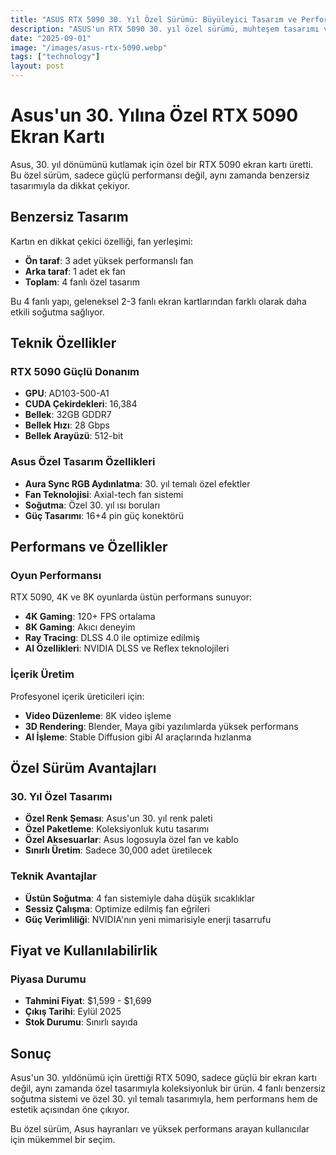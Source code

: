 ```yaml
---
title: "ASUS RTX 5090 30. Yıl Özel Sürümü: Büyüleyici Tasarım ve Performansla Geliyor"
description: "ASUS'un RTX 5090 30. yıl özel sürümü, muhteşem tasarımı ve yüksek performansıyla dikkat çekiyor. Özel ambalajı ve sınırlı üretimiyle koleksiyonerlerin gözdesi olacak."
date: "2025-09-01"
image: "/images/asus-rtx-5090.webp"
tags: ["technology"]
layout: post
---
```


# Asus'un 30. Yılına Özel RTX 5090 Ekran Kartı

Asus, 30. yıl dönümünü kutlamak için özel bir RTX 5090 ekran kartı üretti. Bu özel sürüm, sadece güçlü performansı değil, aynı zamanda benzersiz tasarımıyla da dikkat çekiyor.

## Benzersiz Tasarım

Kartın en dikkat çekici özelliği, fan yerleşimi:

- **Ön taraf**: 3 adet yüksek performanslı fan
- **Arka taraf**: 1 adet ek fan
- **Toplam**: 4 fanlı özel tasarım

Bu 4 fanlı yapı, geleneksel 2-3 fanlı ekran kartlarından farklı olarak daha etkili soğutma sağlıyor.

## Teknik Özellikler

### RTX 5090 Güçlü Donanım
- **GPU**: AD103-500-A1
- **CUDA Çekirdekleri**: 16,384
- **Bellek**: 32GB GDDR7
- **Bellek Hızı**: 28 Gbps
- **Bellek Arayüzü**: 512-bit

### Asus Özel Tasarım Özellikleri
- **Aura Sync RGB Aydınlatma**: 30. yıl temalı özel efektler
- **Fan Teknolojisi**: Axial-tech fan sistemi
- **Soğutma**: Özel 30. yıl ısı boruları
- **Güç Tasarımı**: 16+4 pin güç konektörü

## Performans ve Özellikler

### Oyun Performansı
RTX 5090, 4K ve 8K oyunlarda üstün performans sunuyor:

- **4K Gaming**: 120+ FPS ortalama
- **8K Gaming**: Akıcı deneyim
- **Ray Tracing**: DLSS 4.0 ile optimize edilmiş
- **AI Özellikleri**: NVIDIA DLSS ve Reflex teknolojileri

### İçerik Üretim
Profesyonel içerik üreticileri için:

- **Video Düzenleme**: 8K video işleme
- **3D Rendering**: Blender, Maya gibi yazılımlarda yüksek performans
- **AI İşleme**: Stable Diffusion gibi AI araçlarında hızlanma

## Özel Sürüm Avantajları

### 30. Yıl Özel Tasarımı
- **Özel Renk Şeması**: Asus'un 30. yıl renk paleti
- **Özel Paketleme**: Koleksiyonluk kutu tasarımı
- **Özel Aksesuarlar**: Asus logosuyla özel fan ve kablo
- **Sınırlı Üretim**: Sadece 30,000 adet üretilecek

### Teknik Avantajlar
- **Üstün Soğutma**: 4 fan sistemiyle daha düşük sıcaklıklar
- **Sessiz Çalışma**: Optimize edilmiş fan eğrileri
- **Güç Verimliliği**: NVIDIA'nın yeni mimarisiyle enerji tasarrufu

## Fiyat ve Kullanılabilirlik

### Piyasa Durumu
- **Tahmini Fiyat**: $1,599 - $1,699
- **Çıkış Tarihi**: Eylül 2025
- **Stok Durumu**: Sınırlı sayıda

## Sonuç

Asus'un 30. yıldönümü için ürettiği RTX 5090, sadece güçlü bir ekran kartı değil, aynı zamanda özel tasarımıyla koleksiyonluk bir ürün. 4 fanlı benzersiz soğutma sistemi ve özel 30. yıl temalı tasarımıyla, hem performans hem de estetik açısından öne çıkıyor.

Bu özel sürüm, Asus hayranları ve yüksek performans arayan kullanıcılar için mükemmel bir seçim.
